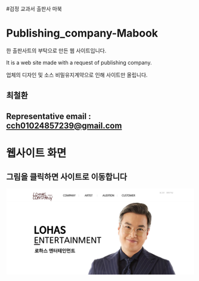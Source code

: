 #검정 교과서 출판사 마북
# Publishing_company-Mabook


한 출판사트의 부탁으로 만든 웹 사이트입니다.

It is a web site made with a request of publishing company.


업체의 디자인 및 소스 비밀유지계약으로 인해 사이트만 올립니다.

## 최철환
## Representative email : cch01024857239@gmail.com

# 웹사이트 화면 
## 그림을 클릭하면 사이트로 이동합니다
[![Site Label](https://github.com/cch230/Entertainment-Web-Site/blob/master/site1.JPG)](http://mabook.co.kr) 


